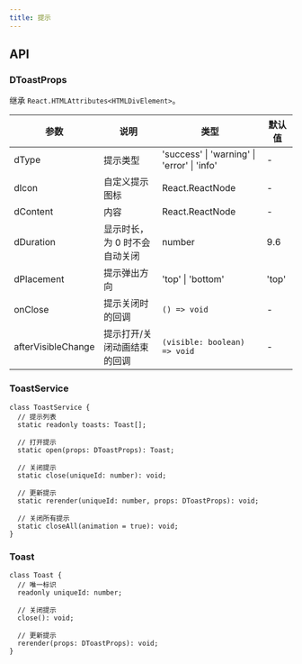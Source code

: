 ```yaml
---
title: 提示
---
```


## API

### DToastProps

继承 `React.HTMLAttributes<HTMLDivElement>`。

<!-- prettier-ignore-start -->
| 参数 | 说明 | 类型 | 默认值 | 
| --- | --- | --- | --- | 
| dType | 提示类型 | 'success' \| 'warning' \| 'error' \| 'info' | - |
| dIcon | 自定义提示图标 | React.ReactNode | - |
| dContent | 内容 | React.ReactNode | - |
| dDuration | 显示时长，为 0 时不会自动关闭 | number | 9.6 |
| dPlacement | 提示弹出方向 | 'top' \| 'bottom'  | 'top' |
| onClose | 提示关闭时的回调 | `() => void` | - |
| afterVisibleChange | 提示打开/关闭动画结束的回调 | `(visible: boolean) => void` | - |
<!-- prettier-ignore-end -->

### ToastService

```tsx
class ToastService {
  // 提示列表
  static readonly toasts: Toast[];

  // 打开提示
  static open(props: DToastProps): Toast;

  // 关闭提示
  static close(uniqueId: number): void;

  // 更新提示
  static rerender(uniqueId: number, props: DToastProps): void;

  // 关闭所有提示
  static closeAll(animation = true): void;
}
```

### Toast

```tsx
class Toast {
  // 唯一标识
  readonly uniqueId: number;

  // 关闭提示
  close(): void;

  // 更新提示
  rerender(props: DToastProps): void;
}
```
